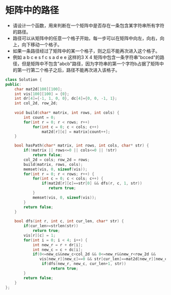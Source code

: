 # 矩阵中的路径

- 请设计一个函数，用来判断在一个矩阵中是否存在一条包含某字符串所有字符的路径。  
- 路径可以从矩阵中的任意一个格子开始，每一步可以在矩阵中向左，向右，向上，向下移动一个格子。  
- 如果一条路径经过了矩阵中的某一个格子，则之后不能再次进入这个格子。   
- 例如 a b c e s f c s a d e e 这样的3 X 4 矩阵中包含一条字符串"bcced"的路径，但是矩阵中不包含"abcb"路径，因为字符串的第一个字符b占据了矩阵中的第一行第二个格子之后，路径不能再次进入该格子。

```cpp
class Solution {
public:
    char mat2d[100][100];
    int vis[100][100] = {0};
    int dr[4]={-1, 1, 0, 0}, dc[4]={0, 0, -1, 1};
    int col_2d, row_2d;
    
    void build(char* matrix, int rows, int cols) {
        int count = 0;
        for(int r = 0; r < rows; r++)
            for(int c = 0; c < cols; c++)
                mat2d[r][c] = matrix[count++];
    }

    bool hasPath(char* matrix, int rows, int cols, char* str) {
        if(!matrix || rows<=0 || cols<=0 || !str)
            return false;
        col_2d = cols; row_2d = rows;
        build(matrix, rows, cols);
        memset(vis, 0, sizeof(vis));
        for(int r = 0; r < rows; r++) {
            for(int c = 0; c < cols; c++) {
                if(mat2d[r][c]==str[0] && dfs(r, c, 1, str))
                   return true;
            }
            memset(vis, 0, sizeof(vis));
        }
        return false;
    }
    
    bool dfs(int r, int c, int cur_len, char* str) {
        if(cur_len>=strlen(str))
            return true;
        vis[r][c] = 1;
        for(int i = 0; i < 4; i++) {
            int new_r = r + dr[i];
            int new_c = c + dc[i];
            if(0<=new_c&&new_c<col_2d && 0<=new_r&&new_r<row_2d &&
               vis[new_r][new_c]==0 && str[cur_len]==mat2d[new_r][new_c])
                if(dfs(new_r, new_c, cur_len+1, str))
                    return true;
        }
        return false;
    }
};
```
